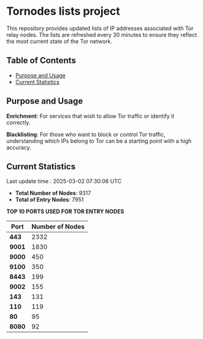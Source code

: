# Tornodes lists project

This repository provides updated lists of IP addresses associated with Tor relay nodes. The lists are refreshed every 30 minutes to ensure they reflect the most current state of the Tor network.

## Table of Contents

- [Purpose and Usage](#purpose-and-usage)
- [Current Statistics](#current-statistics)


## Purpose and Usage

**Enrichment**: For services that wish to allow Tor traffic or identify it correctly.

**Blacklisting**: For those who want to block or control Tor traffic, understanding which IPs belong to Tor can be a starting point with a high accuracy.

## Current Statistics

Last update time : 2025-03-02 07:30:06 UTC

- **Total Number of Nodes**: 9317
- **Total of Entry Nodes**: 7951

**TOP 10 PORTS USED FOR TOR ENTRY NODES**

| **Port** | **Number of Nodes** |
|------|-----------------|
| **443**   | 2332  |
| **9001**   | 1830  |
| **9000**   | 450  |
| **9100**   | 350  |
| **8443**   | 199  |
| **9002**   | 155  |
| **143**   | 131  |
| **110**   | 119  |
| **80**   | 95  |
| **8080**   | 92  |


